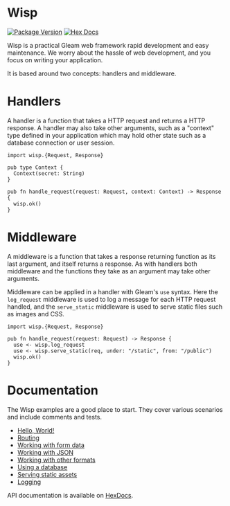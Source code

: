 # Wisp

[![Package Version](https://img.shields.io/hexpm/v/wisp)](https://hex.pm/packages/wisp)
[![Hex Docs](https://img.shields.io/badge/hex-docs-ffaff3)](https://hexdocs.pm/wisp/)

Wisp is a practical Gleam web framework rapid development and easy maintenance.
We worry about the hassle of web development, and you focus on writing your
application.

It is based around two concepts: handlers and middleware.

# Handlers

A handler is a function that takes a HTTP request and returns a HTTP
response. A handler may also take other arguments, such as a "context" type
defined in your application which may hold other state such as a database
connection or user session.

```gleam
import wisp.{Request, Response}

pub type Context {
  Context(secret: String)
}

pub fn handle_request(request: Request, context: Context) -> Response {
  wisp.ok()
}
```

# Middleware

A middleware is a function that takes a response returning function as its
last argument, and itself returns a response. As with handlers both
middleware and the functions they take as an argument may take other
arguments.

Middleware can be applied in a handler with Gleam's `use` syntax. Here the
`log_request` middleware is used to log a message for each HTTP request
handled, and the `serve_static` middleware is used to serve static files
such as images and CSS.

```gleam
import wisp.{Request, Response}

pub fn handle_request(request: Request) -> Response {
  use <- wisp.log_request
  use <- wisp.serve_static(req, under: "/static", from: "/public")
  wisp.ok()
}
```

# Documentation

The Wisp examples are a good place to start. They cover various scenarios and
include comments and tests.

- [Hello, World!](https://github.com/lpil/wisp/tree/main/examples/0-hello-world)
- [Routing](https://github.com/lpil/wisp/tree/main/examples/1-routing)
- [Working with form data](https://github.com/lpil/wisp/tree/main/examples/2-working-with-form-data)
- [Working with JSON](https://github.com/lpil/wisp/tree/main/examples/3-working-with-json)
- [Working with other formats](https://github.com/lpil/wisp/tree/main/examples/4-working-with-other-formats)
- [Using a database](https://github.com/lpil/wisp/tree/main/examples/5-using-a-database)
- [Serving static assets](https://github.com/lpil/wisp/tree/main/examples/6-serving-static-assets)
- [Logging](https://github.com/lpil/wisp/tree/main/examples/7-logging)

API documentation is available on [HexDocs](https://hexdocs.pm/wisp/).
